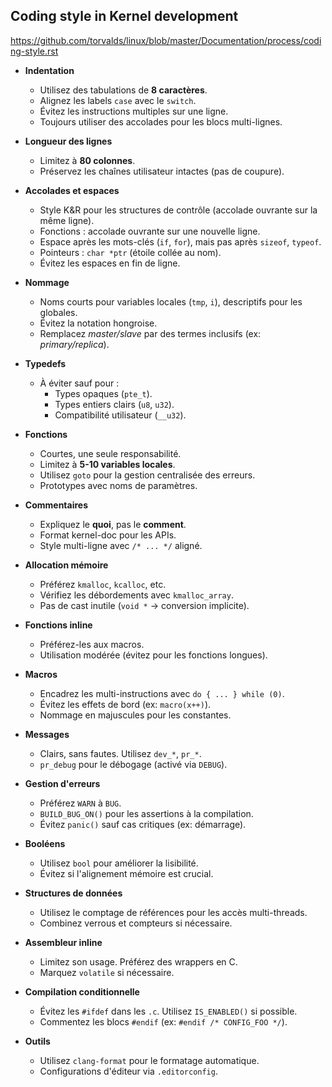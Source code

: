 ## Coding style in Kernel development

https://github.com/torvalds/linux/blob/master/Documentation/process/coding-style.rst

- **Indentation**
  - Utilisez des tabulations de **8 caractères**.
  - Alignez les labels `case` avec le `switch`.
  - Évitez les instructions multiples sur une ligne.
  - Toujours utiliser des accolades pour les blocs multi-lignes.

- **Longueur des lignes**
  - Limitez à **80 colonnes**.
  - Préservez les chaînes utilisateur intactes (pas de coupure).

- **Accolades et espaces**
  - Style K&R pour les structures de contrôle (accolade ouvrante sur la même ligne).
  - Fonctions : accolade ouvrante sur une nouvelle ligne.
  - Espace après les mots-clés (`if`, `for`), mais pas après `sizeof`, `typeof`.
  - Pointeurs : `char *ptr` (étoile collée au nom).
  - Évitez les espaces en fin de ligne.

- **Nommage**
  - Noms courts pour variables locales (`tmp`, `i`), descriptifs pour les globales.
  - Évitez la notation hongroise.
  - Remplacez *master/slave* par des termes inclusifs (ex: *primary/replica*).

- **Typedefs**
  - À éviter sauf pour :
    - Types opaques (`pte_t`).
    - Types entiers clairs (`u8`, `u32`).
    - Compatibilité utilisateur (`__u32`).

- **Fonctions**
  - Courtes, une seule responsabilité.
  - Limitez à **5-10 variables locales**.
  - Utilisez `goto` pour la gestion centralisée des erreurs.
  - Prototypes avec noms de paramètres.

- **Commentaires**
  - Expliquez le **quoi**, pas le **comment**.
  - Format kernel-doc pour les APIs.
  - Style multi-ligne avec `/* ... */` aligné.

- **Allocation mémoire**
  - Préférez `kmalloc`, `kcalloc`, etc.
  - Vérifiez les débordements avec `kmalloc_array`.
  - Pas de cast inutile (`void *` → conversion implicite).

- **Fonctions inline**
  - Préférez-les aux macros.
  - Utilisation modérée (évitez pour les fonctions longues).

- **Macros**
  - Encadrez les multi-instructions avec `do { ... } while (0)`.
  - Évitez les effets de bord (ex: `macro(x++)`).
  - Nommage en majuscules pour les constantes.

- **Messages**
  - Clairs, sans fautes. Utilisez `dev_*`, `pr_*`.
  - `pr_debug` pour le débogage (activé via `DEBUG`).

- **Gestion d'erreurs**
  - Préférez `WARN` à `BUG`.
  - `BUILD_BUG_ON()` pour les assertions à la compilation.
  - Évitez `panic()` sauf cas critiques (ex: démarrage).

- **Booléens**
  - Utilisez `bool` pour améliorer la lisibilité.
  - Évitez si l'alignement mémoire est crucial.

- **Structures de données**
  - Utilisez le comptage de références pour les accès multi-threads.
  - Combinez verrous et compteurs si nécessaire.

- **Assembleur inline**
  - Limitez son usage. Préférez des wrappers en C.
  - Marquez `volatile` si nécessaire.

- **Compilation conditionnelle**
  - Évitez les `#ifdef` dans les `.c`. Utilisez `IS_ENABLED()` si possible.
  - Commentez les blocs `#endif` (ex: `#endif /* CONFIG_FOO */`).

- **Outils**
  - Utilisez `clang-format` pour le formatage automatique.
  - Configurations d'éditeur via `.editorconfig`.
